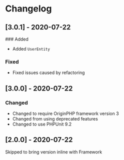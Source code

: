 # Changelog

## [3.0.1] - 2020-07-22

### Added

- Added `UserEntity`

### Fixed 

- Fixed issues caused by refactoring

## [3.0.0] - 2020-07-22

### Changed

- Changed to require OriginPHP framework version 3
- Changed from using deprecated features
- Changed to use PHPUnit 9.2

## [2.0.0] - 2020-07-22

Skipped to bring version inline with Framework